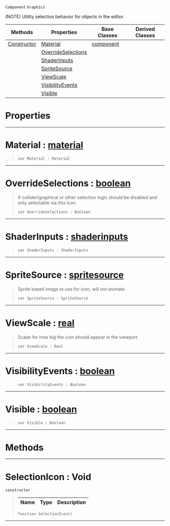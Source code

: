  `Component` `Graphics`



(NOTE) Utility selection behavior for objects in the editor.

|Methods|Properties|Base Classes|Derived Classes|
|---|---|---|---|
|[ Constructor](https://github.com/dragonCASTjosh/PlasmaDocs/blob/master/code_reference/class_reference/selectionicon.markdown#selectionicon-void)|[ Material](https://github.com/dragonCASTjosh/PlasmaDocs/blob/master/code_reference/class_reference/selectionicon.markdown#material-plasma-engine-doc)|[component](https://github.com/dragonCASTjosh/PlasmaDocs/blob/master/code_reference/class_reference/component.markdown)| |
| |[ OverrideSelections](https://github.com/dragonCASTjosh/PlasmaDocs/blob/master/code_reference/class_reference/selectionicon.markdown#overrideselections-plasma)| | |
| |[ ShaderInputs](https://github.com/dragonCASTjosh/PlasmaDocs/blob/master/code_reference/class_reference/selectionicon.markdown#shaderinputs-plasma-engine)| | |
| |[ SpriteSource](https://github.com/dragonCASTjosh/PlasmaDocs/blob/master/code_reference/class_reference/selectionicon.markdown#spritesource-plasma-engine)| | |
| |[ ViewScale](https://github.com/dragonCASTjosh/PlasmaDocs/blob/master/code_reference/class_reference/selectionicon.markdown#viewscale-plasma-engine-do)| | |
| |[ VisibilityEvents](https://github.com/dragonCASTjosh/PlasmaDocs/blob/master/code_reference/class_reference/selectionicon.markdown#visibilityevents-plasma-en)| | |
| |[ Visible](https://github.com/dragonCASTjosh/PlasmaDocs/blob/master/code_reference/class_reference/selectionicon.markdown#visible-plasma-engine-docu)| | |


 #  Properties


---  
 #  Material : [material](https://github.com/dragonCASTjosh/PlasmaDocs/blob/master/code_reference/class_reference/material.markdown)

> 
> ``` lang=cpp, name=Lightning
> var Material : Material


---  
 #  OverrideSelections : [boolean](https://github.com/dragonCASTjosh/PlasmaDocs/blob/master/code_reference/lightning_base_types/boolean.markdown)

> If collider/graphical or other selection logic should be disabled and only selectable via this icon.
> ``` lang=cpp, name=Lightning
> var OverrideSelections : Boolean


---  
 #  ShaderInputs : [shaderinputs](https://github.com/dragonCASTjosh/PlasmaDocs/blob/master/code_reference/class_reference/shaderinputs.markdown)

> 
> ``` lang=cpp, name=Lightning
> var ShaderInputs : ShaderInputs


---  
 #  SpriteSource : [spritesource](https://github.com/dragonCASTjosh/PlasmaDocs/blob/master/code_reference/class_reference/spritesource.markdown)

> Sprite based image to use for icon, will not animate.
> ``` lang=cpp, name=Lightning
> var SpriteSource : SpriteSource


---  
 #  ViewScale : [real](https://github.com/dragonCASTjosh/PlasmaDocs/blob/master/code_reference/lightning_base_types/real.markdown)

> Scalar for how big the icon should appear in the viewport.
> ``` lang=cpp, name=Lightning
> var ViewScale : Real


---  
 #  VisibilityEvents : [boolean](https://github.com/dragonCASTjosh/PlasmaDocs/blob/master/code_reference/lightning_base_types/boolean.markdown)

> 
> ``` lang=cpp, name=Lightning
> var VisibilityEvents : Boolean


---  
 #  Visible : [boolean](https://github.com/dragonCASTjosh/PlasmaDocs/blob/master/code_reference/lightning_base_types/boolean.markdown)

> 
> ``` lang=cpp, name=Lightning
> var Visible : Boolean


---  
 #  Methods


---  
 #  SelectionIcon : Void

 `constructor`

> 
> |Name|Type|Description|
> |---|---|---|
> ``` lang=cpp, name=Lightning
> function SelectionIcon()
> ``` 


---  
 

 